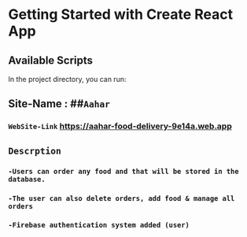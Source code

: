 # Getting Started with Create React App

## Available Scripts

In the project directory, you can run:


## Site-Name : ##`Aahar`

### `WebSite-Link` https://aahar-food-delivery-9e14a.web.app


## `Descrption`
### `-Users can order any food and that will be stored in the database.`
### `-The user can also delete orders, add food & manage all orders`
### `-Firebase authentication system added (user)`

